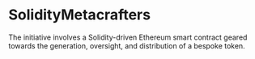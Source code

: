 # SolidityMetacrafters
The initiative involves a Solidity-driven Ethereum smart contract geared towards the generation, oversight, and distribution of a bespoke token.
